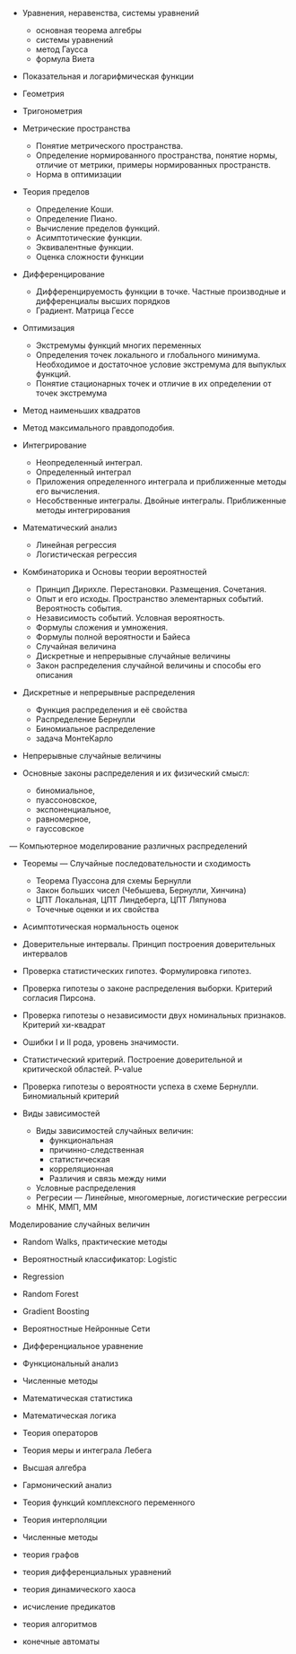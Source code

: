 
- Уравнения, неравенства, системы уравнений
    - основная теорема алгебры
    - системы уравнений
    - метод Гаусса
    - формула Виета
    
- Показательная и логарифмическая функции
- Геометрия
- Тригонометрия
    


-  Метрические пространства
    -  Понятие метрического пространства.
    -  Определение нормированного пространства, понятие нормы, отличие от метрики, примеры нормированных пространств.
    -  Норма в оптимизации

-  Теория пределов
    -  Определение Коши.
    -  Определение Пиано.
    -  Вычисление пределов функций.
    -  Асимптотические функции.
    -  Эквивалентные функции.
    -  Оценка сложности функции

-  Дифференцирование
    -  Дифференцируемость функции в точке. Частные производные и дифференциалы высших порядков
    -  Градиент. Матрица Гессе

-  Оптимизация
    -  Экстремумы функций многих переменных
    -  Определения точек локального и глобального минимума. Необходимое и достаточное условие экстремума для выпуклых функций.
    -  Понятие стационарных точек и отличие в их определении от точек экстремума

-  Метод наименьших квадратов
-  Метод максимального правдоподобия. 

-  Интегрирование
    -  Неопределенный интеграл.
    -  Определенный интеграл
    -  Приложения определенного интеграла и приближенные методы его вычисления.
    -  Несобственные интегралы. Двойные интегралы. Приближенные методы интегрирования

-  Математический анализ
    -  Линейная регрессия
    -  Логистическая регрессия

-  Комбинаторика и Основы теории вероятностей
    -  Принцип Дирихле. Перестановки. Размещения. Сочетания.
    -  Опыт и его исходы. Пространство элементарных событий. Вероятность события.
    -  Независимость событий. Условная вероятность.
    -  Формулы сложения и умножения.
    -  Формулы полной вероятности и Байеса
    -  Случайная величина
    -  Дискретные и непрерывные случайные величины
    -  Закон распределения случайной величины и способы его описания
    
-  Дискретные и непрерывные распределения
    -  Функция распределения и её свойства
    -  Распределение Бернулли
    -  Биномиальное распределение
    -  задача МонтеКарло
    
-  Непрерывные случайные величины

-  Основные законы распределения и их физический смысл: 
    -  биномиальное, 
    -  пуассоновское, 
    -  экспоненциальное, 
    -  равномерное, 
    -  гауссовское
    
—  Компьютерное моделирование различных распределений

-  Теоремы — Случайные последовательности и сходимость
    -  Теорема Пуассона для схемы Бернулли
    -  Закон больших чисел (Чебышева, Бернулли, Хинчина)
    -  ЦПТ Локальная, ЦПТ Линдеберга, ЦПТ Ляпунова
    -  Точечные оценки и их свойства
    
-  Асимптотическая нормальность оценок
-  Доверительные интервалы. Принцип построения доверительных интервалов
-  Проверка статистических гипотез. Формулировка гипотез.
-  Проверка гипотезы о законе распределения выборки. Критерий согласия Пирсона.
-  Проверка гипотезы о независимости двух номинальных признаков. Критерий хи-квадрат

-  Ошибки I и II рода, уровень значимости.
-  Статистический критерий. Построение доверительной и критической областей. P-value
-  Проверка гипотезы о вероятности успеха в схеме Бернулли. Биномиальный критерий

-  Виды зависимостей
    -  Виды зависимостей случайных величин: 
        -  функциональная
        -  причинно-следственная
        -  статистическая
        -  корреляционная
        -  Различия и связь между ними
    -  Условные распределения
    -  Регресии — Линейные, многомерные, логистические регрессии
    -  МНК, ММП, ММ

 Моделирование случайных величин

-  Random Walks, практические методы
-  Вероятностный классификатор: Logistic
-  Regression
-  Random Forest
-  Gradient Boosting
-  Вероятностные Нейронные Сети



-  Дифференциальное уравнение
-  Функциональный анализ
-  Численные методы
-  Математическая статистика
-  Математическая логика
-  Теория операторов
-  Теория меры и интеграла Лебега
-  Высшая алгебра
-  Гармонический анализ
-  Теория функций комплексного переменного
-  Теория интерполяции
-  Численные методы
-  теория графов
-  теория дифференциальных уравнений
-  теория динамического хаоса
-  исчисление предикатов
-  теория алгоритмов
-  конечные автоматы













